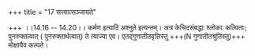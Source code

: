 +++
title = "17 सत्त्वात्सञ्जायते"

+++
।।14.16 -- 14.20।। कर्मण इत्यादि अश्नुते इत्यन्तम्। अत्र केचिदसंबद्धाः श्लोकाः कल्पिताः; पुनरुक्तत्वात् ( पुनरुक्तार्थत्वात्) ते त्याज्या एव। एतद्गुणातीतवृत्तिस्तु +++(N गुणातीतश्रुतिस्तु)+++ मोक्षायैव कल्पते।

